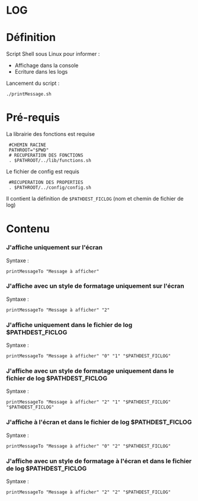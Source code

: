 LOG
==========

# Définition
Script Shell sous Linux pour informer :
  - Affichage dans la console
  - Ecriture dans les logs
 
Lancement du script :
 ```shell
 ./printMessage.sh
```
# Pré-requis
La librairie des fonctions est requise
```shell
 #CHEMIN RACINE
 PATHROOT="$PWD"
 # RECUPERATION DES FONCTIONS
 . $PATHROOT/../lib/functions.sh
```
Le fichier de config est requis
```shell
 #RECUPERATION DES PROPERTIES
 . $PATHROOT/../config/config.sh
```
Il contient la définition de `$PATHDEST_FICLOG` (nom et chemin de fichier de log)

 


# Contenu
### J'affiche uniquement sur l'écran
Syntaxe  :
```shell
printMessageTo "Message à afficher"
```

### J'affiche avec un style de formatage uniquement sur l'écran
Syntaxe  :
```shell
printMessageTo "Message à afficher" "2"
```

### J'affiche uniquement dans le fichier de log $PATHDEST_FICLOG
Syntaxe  :
```shell
printMessageTo "Message à afficher" "0" "1" "$PATHDEST_FICLOG"
```

### J'affiche avec un style de formatage uniquement dans le fichier de log  $PATHDEST_FICLOG
Syntaxe  :
```shell
printMessageTo "Message à afficher" "2" "1" "$PATHDEST_FICLOG" "$PATHDEST_FICLOG"
```

### J'affiche à l'écran et dans le fichier de log $PATHDEST_FICLOG
Syntaxe  :
```shell
printMessageTo "Message à afficher" "0" "2" "$PATHDEST_FICLOG"
```

### J'affiche avec un style de formatage à l'écran et dans le fichier de log  $PATHDEST_FICLOG
Syntaxe  :
```shell 
printMessageTo "Message à afficher" "2" "2" "$PATHDEST_FICLOG"
```
